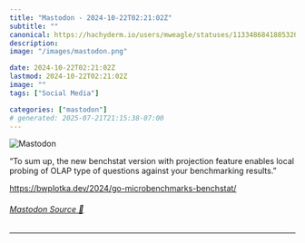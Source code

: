 ```yaml
---
title: "Mastodon - 2024-10-22T02:21:02Z"
subtitle: ""
canonical: https://hachyderm.io/users/mweagle/statuses/113348684188532072
description:
image: "/images/mastodon.png"

date: 2024-10-22T02:21:02Z
lastmod: 2024-10-22T02:21:02Z
image: ""
tags: ["Social Media"]

categories: ["mastodon"]
# generated: 2025-07-21T21:15:38-07:00
---
```

![Mastodon](/images/mastodon.png)

<p>“To sum up, the new benchstat version with projection feature enables local probing of OLAP type of questions against your benchmarking results.”</p><p><a href="https://bwplotka.dev/2024/go-microbenchmarks-benchstat/" target="_blank" rel="nofollow noopener noreferrer" translate="no"><span class="invisible">https://</span><span class="ellipsis">bwplotka.dev/2024/go-microbenc</span><span class="invisible">hmarks-benchstat/</span></a></p>


###### [Mastodon Source 🐘](https://hachyderm.io/@mweagle/113348684188532072)

___
